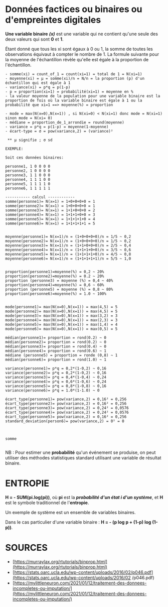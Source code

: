 # Données factices ou binaires ou d'empreintes digitales

**Une variable binaire** ***(x)*** est une variable qui ne contient qu'une seule des deux valeurs qui sont **0** et **1**.

Étant donné que tous les xi sont égaux à 0 ou 1, la somme de toutes les observations équivaut à compter le nombre de 1. La formule suivante pour la moyenne de l'échantillon révèle qu'elle est égale à la proportion de l'échantillon.

```
- somme(xi) = count_of_1 = count(xi=1) = total de 1 = N(xi=1)
- moyenne(xi) = μ = somme(xi)/n = N/n = la proportion (p) d'un échantillon qui est égale à 1
- variance(xi) = p*q = p(1-p)
- p = proportion(xi=1) = probabilité(xi=1) = moyenne en %
- la valeur moyenne de la population pour une variable binaire est la proportion de fois où la variable binaire est égale à 1 ou la probabilité que xi=1 ==> moyenne(%) = proportion

- mode = max(N(x=0),N(x=1)) , si N(xi=0) < N(xi=1) donc mode = N(xi=1) sinon mode = N(xi= 0)
- médiane = proportion_de_1_arrondie = round(moyenne)
- variance = p*q = p(1-p) = moyenne(1-moyenne)
- écart-type = σ = pow(variance,2) = (variance)²
 
 ** μ signifie ; σ sd

EXEMPLE:

Soit ces données binaires:

personne1, 1 0 0 0 0
personne2, 1 0 0 0 0
personne3, 1 1 0 0 0
personne4, 1 1 1 0 0
personne5, 1 1 1 1 0
personne6, 1 1 1 1 1

----------- calcul ------------
somme(personne1)= N(x=1) = 1+0+0+0+0 = 1
somme(personne2)= N(x=1) = 1+0+0+0+0 = 1
somme(personne3)= N(x=1) = 1+1+0+0+0 = 2
somme(personne4)= N(x=1) = 1+1+1+0+0 = 3
somme(personne5)= N(x=1) = 1+1+1+1+0 = 4
somme(personne6)= N(x=1) = 1+1+1+1+1 = 5


moyenne(personne1)= N(x=1)/n = (1+0+0+0+0)/n = 1/5 ~ 0,2
moyenne(personne2)= N(x=1)/n = (1+0+0+0+0)/n = 1/5 ~ 0,2
moyenne(personne3)= N(x=1)/n = (1+1+0+0+0)/n = 2/5 ~ 0,4
moyenne(personne4)= N(x=1)/n = (1+1+1+0+0)/n = 3/5 ~ 0,6
moyenne(personne5)= N(x=1)/n = (1+1+1+1+0)/n = 4/5 ~ 0,8
moyenne(personne6)= N(x=1)/n = (1+1+1+1+1)/n = 5/5 ~ 1,0


proportion(personne1)=moyenne(%) = 0,2 ~ 20%
proportion(personne2)=moyenne(%) = 0.2 ~ 20%
proportion (personne3) = moyenne (%) = 0,4 ~ 40%
proportion(personne4)=moyenne(%) = 0,6 ~ 60%
proportion (personne5) = moyenne (%) = 0,8 ~ 80%
proportion(personne6)=moyenne(%) = 1.0 ~ 100%


mode(personne1)= max(N(x=0),N(x=1)) = max(4,5) = 5
mode(personne2)= max(N(x=0),N(x=1)) = max(4,5) = 5
mode(personne3)= max(N(x=0),N(x=1)) = max(3,2) = 3
mode(personne4)= max(N(x=0),N(x=1)) = max(2,3) = 3
mode(personne5)= max(N(x=0),N(x=1)) = max(1,4) = 4
mode(personne6)= max(N(x=0),N(x=1)) = max(0,5) = 5

médian(personne1)= proportion = rond(0.2) ~ 0
médian(personne2)= proportion = rond(0.2) ~ 0
médian(personne3)= proportion = rond(0.4) ~ 0
médian(personne4)= proportion = rond(0.6) ~ 1
médiane (personne5) = proportion = ronde (0,8) ~ 1
médian(personne6)= proportion = rond(1.0) ~ 1

variance(personne1)= p*q = 0,2*(1-0,2) ~ 0,16
variance(personne2)= p*q = 0,2*(1-0,2) ~ 0,16
variance(personne3)= p*q = 0,4*(1-0,4) ~ 0,24
variance(personne4)= p*q = 0,6*(1-0,6) ~ 0,24
variance(personne5)= p*q = 0,8*(1-0,8) ~ 0,16
variance(personne6)= p*q = 1.0*(1-1.0) ~ 0

écart_type(personne1)= pow(variance,2) = 0,16² = 0,256
écart_type(personne2)= pow(variance,2) = 0,16² = 0,256
écart_type(personne3)= pow(variance,2) = 0,24² = 0,0576
écart_type(personne4)= pow(variance,2) = 0,24² = 0,0576
écart_type(personne5)= pow(variance,2) = 0,16² = 0,256
standard_deviation(person6)= pow(variance,2) = 0² = 0



somme


```
NB : Pour estimer une **probabilité** qu'un événement se produise, on peut utiliser des méthodes statistiques standard utilisant une variable de résultat binaire.

# ENTROPIE
**H = - SUM(pi.log(pi))**, où **pi** est la ***probabilité d'un état i d'un système***, et **H** est le symbole traditionnel de l'**entropie**.

Un exemple de système est un ensemble de variables binaires.

Dans le cas particulier d'une variable binaire : **H = - (p log p + (1-p) log (1-p))**.






# SOURCES

- [https://murraylax.org/rtutorials/binprop.html](https://murraylax.org/rtutorials/binprop.html)
- [https://stats.oarc.ucla.edu/wp-content/uploads/2016/02/p046.pdf](https://stats.oarc.ucla.edu/wp-content/uploads/2016/02 /p046.pdf)
- [https://mylittleneuron.com/2021/01/12/traitement-des-donnees-incompletes-ou-imputation/](https://mylittleneuron.com/2021/01/12/traitement-des-donnees-incompletes-ou-imputation/)
